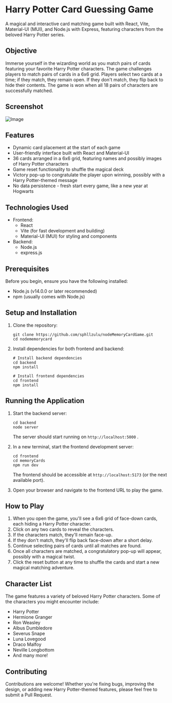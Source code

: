 # Harry Potter Card Guessing Game

A magical and interactive card matching game built with React, Vite, Material-UI (MUI), and Node.js with Express, featuring characters from the beloved Harry Potter series.

## Objective

Immerse yourself in the wizarding world as you match pairs of cards featuring your favorite Harry Potter characters. The game challenges players to match pairs of cards in a 6x6 grid. Players select two cards at a time; if they match, they remain open. If they don't match, they flip back to hide their contents. The game is won when all 18 pairs of characters are successfully matched.

## Screenshot
![Image](https://github.com/user-attachments/assets/9a894d31-2fb9-4fa5-b717-c48cdff62095)

## Features

- Dynamic card placement at the start of each game
- User-friendly interface built with React and Material-UI
- 36 cards arranged in a 6x6 grid, featuring names and possibly images of Harry Potter characters
- Game reset functionality to shuffle the magical deck
- Victory pop-up to congratulate the player upon winning, possibly with a Harry Potter-themed message
- No data persistence - fresh start every game, like a new year at Hogwarts

## Technologies Used

- Frontend:
  - React
  - Vite (for fast development and building)
  - Material-UI (MUI) for styling and components
- Backend:
  - Node.js
  - express.js

## Prerequisites

Before you begin, ensure you have the following installed:
- Node.js (v14.0.0 or later recommended)
- npm (usually comes with Node.js)

## Setup and Installation

1. Clone the repository:
   ```
   git clone https://github.com/sphllzulu/nodeMemoryCardGame.git
   cd nodememorycard
   ```

2. Install dependencies for both frontend and backend:
   ```
   # Install backend dependencies
   cd backend
   npm install

   # Install frontend dependencies
   cd frontend
   npm install
   ```



## Running the Application

1. Start the backend server:
   ```
   cd backend
   node server
   ```
   The server should start running on `http://localhost:5000` .

2. In a new terminal, start the frontend development server:
   ```
   cd frontend
   cd memoryCards
   npm run dev
   ```
   The frontend should be accessible at `http://localhost:5173` (or the next available port).

3. Open your browser and navigate to the frontend URL to play the game.

## How to Play

1. When you open the game, you'll see a 6x6 grid of face-down cards, each hiding a Harry Potter character.
2. Click on any two cards to reveal the characters.
3. If the characters match, they'll remain face-up.
4. If they don't match, they'll flip back face-down after a short delay.
5. Continue selecting pairs of cards until all matches are found.
6. Once all characters are matched, a congratulatory pop-up will appear, possibly with a magical twist.
7. Click the reset button at any time to shuffle the cards and start a new magical matching adventure.

## Character List

The game features a variety of beloved Harry Potter characters. Some of the characters you might encounter include:

- Harry Potter
- Hermione Granger
- Ron Weasley
- Albus Dumbledore
- Severus Snape
- Luna Lovegood
- Draco Malfoy
- Neville Longbottom
- And many more!

## Contributing

Contributions are welcome! Whether you're fixing bugs, improving the design, or adding new Harry Potter-themed features, please feel free to submit a Pull Request.


